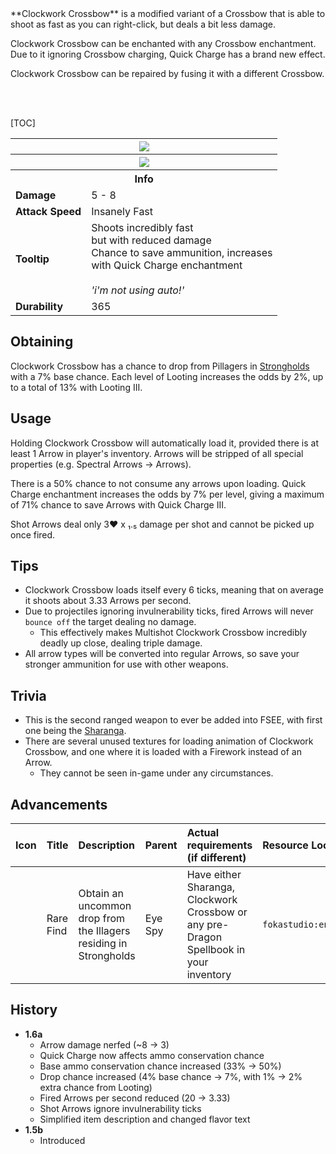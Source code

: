 <div class="result foka-infobox-grid" markdown>
<div markdown class="foka-infobox-text">
**Clockwork Crossbow** is a modified variant of a Crossbow that is able to shoot as fast as you can right-click, but deals a bit less damage.

<i class="icon-minecraft icon-minecraft-enchanted-book"></i> Clockwork Crossbow can be enchanted with any Crossbow enchantment. Due to it ignoring Crossbow charging, Quick Charge has a brand new effect.

<i class="icon-minecraft icon-minecraft-anvil"></i> Clockwork Crossbow can be repaired by fusing it with a different <i class="icon-minecraft icon-minecraft-crossbow"></i>Crossbow.

<br><br>

[TOC]

</div>
<div class="foka-infobox-table">
  <table id="foka-infobox--item">
	<tr>
		<th colspan="2" class="foka-infobox--top-image"><img src="../../assets/items/clockwork_crossbow.png"></th>
	</tr>
    <tr>
		<th colspan="2" class="foka-infobox--top-image"><img src="../../assets/items/clockwork_crossbow_arrow.png"></th>
	</tr>
	<tr>
		<th colspan="2">Info</th>
	</tr>
	<tr>
		<td><b>Damage</b></td>
		<td>5 - 8</td>
	</tr>
	<tr>
		<td><b>Attack Speed</b></td>
		<td>Insanely Fast</td>
	</tr>
	<tr>
		<td><b>Tooltip</b></td>
		<td>
		Shoots incredibly fast
		<br>
		but with reduced damage
		<br>
		Chance to save ammunition, increases
		<br>
		with Quick Charge enchantment
		<br><br>
		<i>'i'm not using auto!'</i></td>
	</tr>
	<tr>
		<td><b>Durability</b></td>
		<td>365</td>
	</tr>
</table>
</div>
</div>

## Obtaining
Clockwork Crossbow has a chance to drop from Pillagers in [Strongholds](../structures/stronghold.md) with a 7% base chance. Each level of Looting increases the odds by 2%, up to a total of 13% with Looting III.

## Usage
Holding Clockwork Crossbow will automatically load it, provided there is at least 1 Arrow in player's inventory. Arrows will be stripped of all special properties (e.g. Spectral Arrows -> Arrows).

There is a 50% chance to not consume any arrows upon loading. Quick Charge enchantment increases the odds by 7% per level, giving a maximum of 71% chance to save Arrows with Quick Charge III.

Shot Arrows deal only 3:heart: x ₁․₅ damage per shot and cannot be picked up once fired.

## Tips
- Clockwork Crossbow loads itself every 6 ticks, meaning that on average it shoots about 3.33 Arrows per second.
- Due to projectiles ignoring invulnerability ticks, fired Arrows will never `bounce off` the target dealing no damage.
    - This effectively makes Multishot Clockwork Crossbow incredibly deadly up close, dealing triple damage.
- All arrow types will be converted into regular Arrows, so save your stronger ammunition for use with other weapons.

## Trivia
- This is the second ranged weapon to ever be added into FSEE, with first one being the [Sharanga](sharanga.md).
- There are several unused textures for loading animation of Clockwork Crossbow, and one where it is loaded with a Firework instead of an Arrow.
	- They cannot be seen in-game under any circumstances.

## Advancements
| Icon | Title | Description | Parent | Actual requirements (if different) | Resource Location |
| :--- | :--- | :--- | :--- | :--- | :--- |
| <div class="adv-div"><i class="adv adv-task"></i><i class="icon-adv icon-fsee icon-fsee-sharanga"></i></div> | Rare Find | Obtain an uncommon drop from the Illagers residing in Strongholds | Eye Spy | Have either Sharanga, Clockwork Crossbow or any pre-Dragon Spellbook in your inventory | `fokastudio:end/story/drop_rare_illager_loot` |

## History
- **1.6a**
    - Arrow damage nerfed (~8 -> 3)
    - Quick Charge now affects ammo conservation chance
    - Base ammo conservation chance increased (33% -> 50%)
    - Drop chance increased (4% base chance -> 7%, with 1% -> 2% extra chance from Looting)
    - Fired Arrows per second reduced (20 -> 3.33)
    - Shot Arrows ignore invulnerability ticks
    - Simplified item description and changed flavor text
- **1.5b**
    - Introduced

